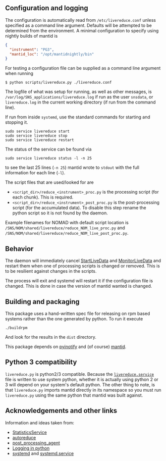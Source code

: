 Configuration and logging
-------------------------

The configuration is automatically read from `/etc/livereduce.conf`
unless specified as a command line argument. Defaults will be
attempted to be determined from the environment. A minimal configuration to specify using nightly builds of mantid is
```json
{
  "instrument": "PG3",
  "mantid_loc": "/opt/mantidnightly/bin"
}
```
For testing a configuration file can be supplied as a command line argument when running
```shell
$ python scripts/livereduce.py ./livereduce.conf
```

The logfile of what was setup for running, as well as other messages, is
`/var/log/SNS_applications/livereduce.log` if run as the user `snsdata`,
or `livereduce.log` in the current working directory (if run from the
command line).

If run from inside `systemd`, use the standard commands for starting and stopping it.
```shell
sudo service livereduce start
sudo service livereduce stop
sudo service livereduce restart
```
The status of the service can be found via
```shell
sudo service livereduce status -l -n 25
```
to see the last 25 lines (`-n 25`) mantid wrote to `stdout` with the full
information for each line (`-l`).

The script files that are used/looked for are

* `<script_dir>/reduce_<instrument>_proc.py` is the processing script
  (for each chunk). This is required.
* `<script_dir>/reduce_<instrument>_post_proc.py` is the
  post-processing script (for the accumulated data). To disable this
  step rename the python script so it is not found by the daemon.

Example filenames for NOMAD with default script location is
`/SNS/NOM/shared/livereduce/reduce_NOM_live_proc.py` and
`/SNS/NOM/shared/livereduce/reduce_NOM_live_post_proc.py`.

Behavior
--------

The daemon will immediately cancel
[StartLiveData](http://docs.mantidproject.org/nightly/algorithms/StartLiveData-v1.html)
and
[MonitorLiveData](http://docs.mantidproject.org/nightly/algorithms/MonitorLiveData-v1.html)
and restart them when one of processing scripts is changed or
removed. This is to be resilient against changes in the scripts.

The process will exit and systemd will restart it if the configuration
file is changed. This is done in case the version of mantid wanted is
changed.

Building and packaging
----------------------

This package uses a hand-written spec file for releasing on rpm based systems rather than the one generated by python. To run it execute

```
./buildrpm
```

And look for the results in the `dist` directory.

This package depends on
[pyinotify](https://github.com/seb-m/pyinotify) and (of course)
[mantid](http://www.mantidproject.org).

Python 3 compatibility
----------------------

`livereduce.py` is python2/3 compatible. Because
the [`livereduce.service`](livereduce.service) file is written to use
system python, whether it is actually using python 2 or 3 will depend
on your system's default python. The other thing to note, is that
`livereduce.py` imports mantid directly in its namespace so you must
run `livereduce.py` using the same python that mantid was built
against.


Acknowledgements and other links
--------------------------------
Information and ideas taken from:
* [StatisticsService](https://github.com/neutrons/StatisticsService)
* [autoreduce](https://github.com/mantidproject/autoreduce)
* [post_processing_agent](https://github.com/neutrons/post_processing_agent)
* [Logging in python](https://fangpenlin.com/posts/2012/08/26/good-logging-practice-in-python/)
* [systemd](https://fangpenlin.com/posts/2012/08/26/good-logging-practice-in-python/) and [systemd.service](https://www.freedesktop.org/software/systemd/man/systemd.service.html)

